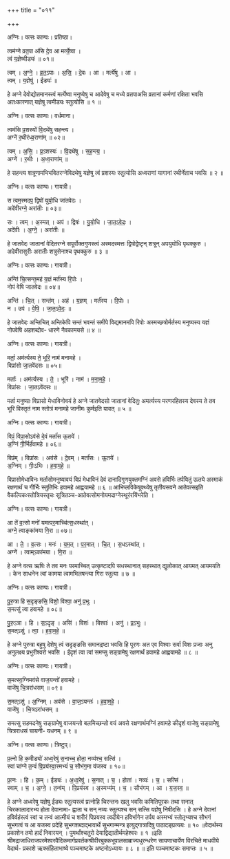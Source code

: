 +++
title = "०११"

+++


अग्निः। वत्सः काण्वः। प्रतिष्ठा।

त्वम॑ग्ने व्रत॒पा अ॑सि दे॒व आ मर्त्ये॒ष्वा ।  
त्वं य॒ज्ञेष्वीड्यः॑ ॥ ०१॥

त्वम् । अ॒ग्ने॒ । व्र॒त॒ऽपाः । अ॒सि॒ । दे॒वः । आ । मर्त्ये॑षु । आ ।  
त्वम् । य॒ज्ञेषु॑ । ईड्यः॑ ॥

हे अग्ने देवोद्योतमानस्त्वं मर्त्येष्वा मनुष्येषु च आदेवेषु च मध्ये व्रतपाअसि व्रतानां कर्मणां रक्षिता भवसि अतःकारणात् यज्ञेषु त्वमीड्यः स्तुत्योसि ॥ १ ॥

अग्निः। वत्सः काण्वः। वर्धमाना।

त्वम॑सि प्र॒शस्यो॑ वि॒दथे॑षु सहन्त्य ।  
अग्ने॑ र॒थीर॑ध्व॒राणा॑म् ॥ ०२॥

त्वम् । अ॒सि॒ । प्र॒ऽशस्यः॑ । वि॒दथे॑षु । स॒ह॒न्त्य॒ ।  
अग्ने॑ । र॒थीः । अ॒ध्व॒राणा॑म् ॥

हे सहन्त्य शत्रूणामभिभवितरग्नेविदथेषु यज्ञेषु त्वं प्रशस्यः स्तुत्योसि अध्वराणां यागानां रथीर्नेताच भवसि ॥ २ ॥

अग्निः। वत्सः काण्वः। गायत्री।

स त्वम॒स्मदप॒ द्विषो॑ युयो॒धि जा॑तवेदः ।  
अदे॑वीरग्ने॒ अरा॑तीः ॥ ०३॥

सः । त्वम् । अ॒स्मत् । अप॑ । द्विषः॑ । यु॒यो॒धि । जा॒त॒ऽवे॒दः॒ ।  
अदे॑वीः । अ॒ग्ने॒ । अरा॑तीः ॥

हे जातवेदः जातानां वेदितरग्ने सपूर्वोक्तगुणस्त्वं अस्मदस्मत्तः द्विषोद्वेष्टृन् शत्रून् अपयुयोधि पृथक्कुरु । अदेवीरासुरीः अरातीः शत्रुसेनाश्च पृथक्कुरु ॥ ३ ॥

अग्निः। वत्सः काण्वः। गायत्री।

अन्ति॑ चि॒त्सन्त॒मह॑ य॒ज्ञं मर्त॑स्य रि॒पोः ।  
नोप॑ वेषि जातवेदः ॥ ०४॥

अन्ति॑ । चि॒त् । सन्त॑म् । अह॑ । य॒ज्ञम् । मर्त॑स्य । रि॒पोः ।  
न । उप॑ । वे॒षि॒ । जा॒त॒ऽवे॒दः॒ ॥

हे जातवेदः अन्तिचित् अन्तिकेपि सन्तं भवन्तं समीपे विद्यमानमपि रिपोः अस्मच्छत्रोर्मर्तस्य मनुष्यस्य यज्ञं नोपवेषि अहशब्दोव- धारणे नैवकामयसे ॥ ४ ॥

अग्निः। वत्सः काण्वः। गायत्री।

मर्ता॒ अम॑र्त्यस्य ते॒ भूरि॒ नाम॑ मनामहे ।  
विप्रा॑सो जा॒तवे॑दसः ॥ ०५॥

मर्ताः॑ । अम॑र्त्यस्य । ते॒ । भूरि॑ । नाम॑ । म॒ना॒म॒हे॒ ।  
विप्रा॑सः । जा॒तऽवे॑दसः ॥

मर्ता मनुष्याः विप्रासो मेधाविनोवयं हे अग्ने जातवेदसो जातानां वेदितुः अमर्त्यस्य मरणरहितस्य देवस्य ते तव भूरि विस्तृतं नाम स्तोत्रं मनामहे जानीमः कुर्मइति यावत् ॥ ५ ॥

अग्निः। वत्सः काण्वः। गायत्री।

विप्रं॒ विप्रा॒सोऽव॑से दे॒वं मर्ता॑स ऊ॒तये॑ ।  
अ॒ग्निं गी॒र्भिर्ह॑वामहे ॥ ०६॥

विप्र॑म् । विप्रा॑सः । अव॑से । दे॒वम् । मर्ता॑सः । ऊ॒तये॑ ।  
अ॒ग्निम् । गीः॒ऽभिः । ह॒वा॒म॒हे॒ ॥

विप्रासोमेधाविनः मर्तासोमनुष्यावयं विप्रं मेधाविनं देवं दानादिगुणयुक्तमग्निं अवसे हविर्भिः तर्पयितुं ऊतये अस्माकं रक्षणार्थं च गीर्भिः स्तुतिभिः हवामहे आह्वयामहे ॥ ६ ॥ आभिप्लविकेषूक्थ्येषु तृतीयसवने आतेवत्सइति वैकल्पिकःस्तोत्रियस्तृचः सूत्रितञ्च-आतेवत्सोमनोयमदाग्नेस्थूरंरयिंभरेति ।

अग्निः। वत्सः काण्वः। गायत्री।

आ ते॑ व॒त्सो मनो॑ यमत्पर॒माच्चि॑त्स॒धस्था॑त् ।  
अग्ने॒ त्वाङ्का॑मया गि॒रा ॥ ०७॥

आ । ते॒ । व॒त्सः । मनः॑ । य॒म॒त् । प॒र॒मात् । चि॒त् । स॒धऽस्था॑त् ।  
अग्ने॑ । त्वाम्ऽका॑मया । गि॒रा ॥

हे अग्ने वत्स ऋषिः ते तव मनः परमाच्चित् उत्कृष्टादपि सधस्थानात् सहस्थात् द्युलोकात् आयमत् आयमयति । केन साधनेन त्वां कामया त्वामभिलषन्त्या गिरा स्तुत्या ॥ ७ ॥

अग्निः। वत्सः काण्वः। गायत्री।

पु॒रु॒त्रा हि स॒दृङ्ङसि॒ विशो॒ विश्वा॒ अनु॑ प्र॒भुः ।  
स॒मत्सु॑ त्वा हवामहे ॥ ०८॥

पु॒रु॒ऽत्रा । हि । स॒ऽदृङ् । असि॑ । विशः॑ । विश्वाः॑ । अनु॑ । प्र॒ऽभुः ।  
स॒मत्ऽसु॑ । त्वा॒ । ह॒वा॒म॒हे॒ ॥

हे अग्ने पुरुत्रा बहुषु देशेषु त्वं सदृङ्ङसि समानद्रष्टा भवसि हि पूरणः अत एव विश्वाः सर्वा विशः प्रजाः अनु अनुलक्ष्य प्रभुरीश्वरो भवसि । ईदृशं त्वा त्वां समप्सु सङ्ग्रामेषु रक्षणार्थं हवामहे आह्वयामहे ॥ ८ ॥

अग्निः। वत्सः काण्वः। गायत्री।

स॒मत्स्व॒ग्निमव॑से वाज॒यन्तो॑ हवामहे ।  
वाजे॑षु चि॒त्ररा॑धसम् ॥ ०९॥

स॒मत्ऽसु॑ । अ॒ग्निम् । अव॑से । वा॒ज॒ऽयन्तः॑ । ह॒वा॒म॒हे॒ ।  
वाजे॑षु । चि॒त्रऽरा॑धसम् ॥

समत्सु सहमदनेषु सङ्ग्रामेषु वाजयन्तो बलमिच्छन्तो वयं अवसे रक्षणार्थमग्निं हवामहे कीदृशं वाजेषु सङ्ग्रामेषु चित्रराधसं चायनी- यधनम् ॥ ९ ॥

अग्निः। वत्सः काण्वः। त्रिष्टुप्।

प्र॒त्नो हि क॒मीड्यो॑ अध्व॒रेषु॑ स॒नाच्च॒ होता॒ नव्य॑श्च॒ सत्सि॑ ।  
स्वां चा॑ग्ने त॒न्वं॑ पि॒प्रय॑स्वा॒स्मभ्यं॑ च॒ सौभ॑ग॒मा य॑जस्व ॥ १०॥

प्र॒त्नः । हि । क॒म् । ईड्यः॑ । अ॒ध्व॒रेषु॑ । स॒नात् । च॒ । होता॑ । नव्यः॑ । च॒ । सत्सि॑ ।  
स्वाम् । च॒ । अ॒ग्ने॒ । त॒न्व॑म् । पि॒प्रय॑स्व । अ॒स्मभ्य॑म् । च॒ । सौभ॑गम् । आ । य॒ज॒स्व॒ ॥

हे अग्ने अध्वरेषु यज्ञेषु ईड्यः स्तुत्यस्त्वं प्रत्नोहि चिरन्तनः खलु भवसि कमितिपूरकः तथा सनात् चिरकालादारभ्य होता देवानामा- ह्वाता च सन् नव्यः स्तुत्यश्च सन् सत्सि यज्ञेषु निषीदसि । हे अग्ने देवानां हविर्वहंस्त्वं स्वां च तन्वं आत्मीयं च शरीरं पिप्रयस्व त्वदीयेन हविर्भागेन तर्पय अस्मभ्यं स्तोतृभ्यश्च सौभगं सुभगत्वं च आ यजस्व प्रदेहि सुभगशब्दाद्भावार्थे सुभगान्मन्त्र इत्युद्गात्रादिषु पाठादङ्प्रत्ययः ॥ १० ॥वेदार्थस्य प्रकाशेन तमो हार्दं निवारयन् । पुमर्थांश्चतुरो देयाद्विद्यातीर्थमहेश्वरः ॥ १ ॥इति श्रीमद्राजाधिराजपरमेश्वरवैदिकमार्गप्रवर्तकश्रीवीरबुक्कभूपालसाम्राज्यधुरन्धरेण सायणाचार्येण विरचिते माधवीये वेदार्थ- प्रकाशे ऋक्संहिताभाष्ये पञ्चमाष्टके अष्टमोऽध्यायः ॥ ८ ॥ ॥ इति पञ्चमाष्टकः समाप्तः ॥ ५ ॥
